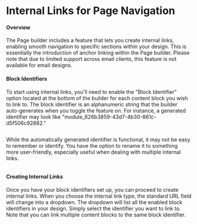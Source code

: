 # Internal Links for Page Navigation

#### Overview

The Page builder includes a feature that lets you create internal links, enabling smooth navigation to specific sections within your design. This is essentially the introduction of anchor linking within the Page builder. Please note that due to limited support across email clients, this feature is not available for email designs.

#### Block Identifiers

To start using internal links, you'll need to enable the "Block Identifier" option located at the bottom of the builder for each content block you wish to link to. The block identifier is an alphanumeric string that the builder auto-generates when you toggle the feature on. For instance, a generated identifier may look like "module\_626b3859-43d7-4b30-861c-d5f506c92882."

<figure><img src="https://lh7-eu.googleusercontent.com/53zlfVcJVhcHIOnvadix3_2ASilNGvYiucKTgBKB6MtN2P7d6jrWCML9Ffo80CBzUYmPMW5xtpv8AhTYG4ShOPD5Hai05SYNbfQ8RUdcO7bnwz_KI_cXf9PBowaFJ-FU25O2cyc2mLJcZ7Jjg1LUhb8" alt=""><figcaption></figcaption></figure>

While the automatically generated identifier is functional, it may not be easy to remember or identify. You have the option to rename it to something more user-friendly, especially useful when dealing with multiple internal links.

<figure><img src="https://lh7-eu.googleusercontent.com/AAB16NY_jRMHfUUBPZzgKzP5DbDs5isdR04bjz61Lt7j8tUZj1v1Qti3TSVbz4P1UL04wusJ4kb6A-fm1mCxDYV9ti6Tvxx0uccYja-AVFCGQJiytdhQjo9NLGgANW5EY0aWL3pBHzL2T2wurUNX9mo" alt=""><figcaption></figcaption></figure>

#### Creating Internal Links

Once you have your block identifiers set up, you can proceed to create internal links. When you choose the internal link type, the standard URL field will change into a dropdown. The dropdown will list all the enabled block identifiers in your design. Simply select the identifier you want to link to. Note that you can link multiple content blocks to the same block identifier.

<figure><img src="https://lh7-eu.googleusercontent.com/ymtM4jUXGoLuHQduhn6DSG0JK3McHepfx3QrLZw3ckO_5a9kpVndQYTxghP2oFZ3qQGng-c1gSFW0FSpOQTQqvBYwwFlJHDyoKaMRrg1mtzFxyAl4H0FrBE_T1JJj83atzSUs6tQ0c_sabWfujtl_Zo" alt=""><figcaption></figcaption></figure>
